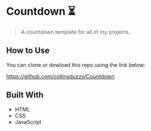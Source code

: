 # Countdown ⏳

> A countdown template for all of my projects.

## How to Use

You can clone or dowload this repo using the link below:

https://github.com/collinsduzzy/Countdown

## Built With

* HTML
* CSS
* JavaScript
